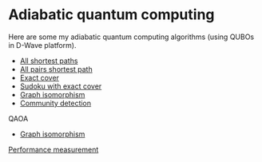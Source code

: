 # Adiabatic quantum computing

Here are some my adiabatic quantum computing algorithms (using QUBOs in D-Wave platform).

- [All shortest paths](shortest_path/single_shortest_path.ipynb)
- [All pairs shortest path](shortest_path/all_pairs_shortest_path.ipynb)
- [Exact cover](exact_cover/Exact_cover.ipynb)
- [Sudoku with exact cover](exact_cover/Exact_cover_sudoku.ipynb)
- [Graph isomorphism](graph_isomorphism/graph_isomorphism.ipynb)
- [Community detection](community_detection/community_detection.ipynb)

QAOA

- [Graph isomorphism](graph_isomorphism/graph_isomorphism_qaoa.ipynb)

[Performance measurement](performance_measurement/)

